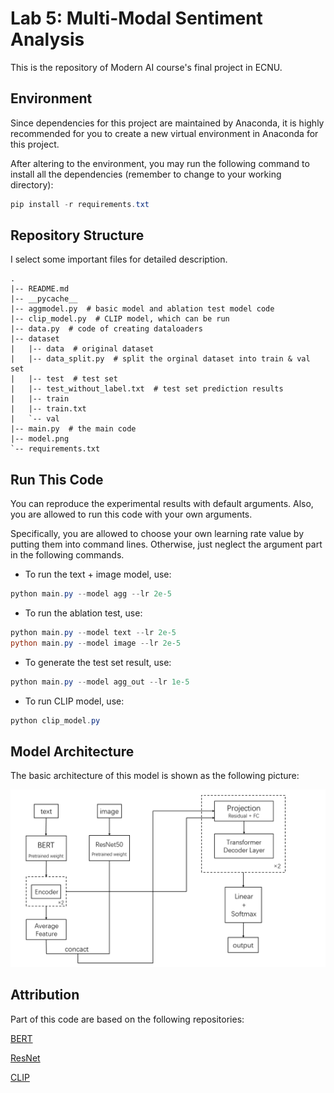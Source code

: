 # Lab 5: Multi-Modal Sentiment Analysis

This is the repository of Modern AI course's final project in ECNU.

## Environment

Since dependencies for this project are maintained by Anaconda, it is highly recommended for you to create a new virtual environment in Anaconda for this project.

After altering to the environment, you may run the following command to install all the dependencies (remember to change to your working directory):

```powershell
pip install -r requirements.txt
```

## Repository Structure

I select some important files for detailed description.

```
.
|-- README.md
|-- __pycache__
|-- aggmodel.py  # basic model and ablation test model code
|-- clip_model.py  # CLIP model, which can be run
|-- data.py  # code of creating dataloaders
|-- dataset
|   |-- data  # original dataset
|   |-- data_split.py  # split the orginal dataset into train & val set
|   |-- test  # test set
|   |-- test_without_label.txt  # test set prediction results
|   |-- train
|   |-- train.txt
|   `-- val
|-- main.py  # the main code
|-- model.png
`-- requirements.txt
```

## Run This Code

You can reproduce the experimental results with default arguments. Also, you are allowed to run this code with your own arguments.

Specifically, you are allowed to choose your own learning rate value by putting them into command lines. Otherwise, just neglect the argument part in the following commands.

* To run the text + image model, use:

```powershell
python main.py --model agg --lr 2e-5
```

* To run the ablation test, use:

```powershell
python main.py --model text --lr 2e-5
python main.py --model image --lr 2e-5
```

* To generate the test set result, use:

```powershell
python main.py --model agg_out --lr 1e-5
```

* To run CLIP model, use:

```powershell
python clip_model.py
```

## Model Architecture

The basic architecture of this model is shown as the following picture:

<img src="./model.png" style="zoom:67%;" />



## Attribution

Part of this code are based on the following repositories:

[BERT](https://huggingface.co/nlptown/bert-base-multilingual-uncased-sentiment)

[ResNet](https://pytorch.org/hub/pytorch_vision_resnet/)

[CLIP](https://huggingface.co/openai/clip-vit-base-patch32)

